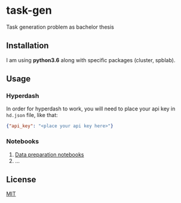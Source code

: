 # task-gen

Task generation problem as bachelor thesis

## Installation

I am using **python3.6** along with specific packages (cluster, spblab).

## Usage

### Hyperdash

In order for hyperdash to work, you will need to place your api key in `hd.json` file, like that:

```json
{"api_key": "<place your api key here>"}
```

### Notebooks

1. [Data preparation notebooks](data-nbs/)
2. ...

## License

[MIT](LICENSE)

